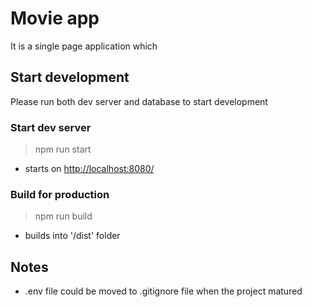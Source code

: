 # Movie app

It is a single page application which

## Start development

Please run both dev server and database to start development

### Start dev server

> npm run start

-   starts on <a href="http://localhost:8080/" target="__blank">http://localhost:8080/</a>

### Build for production

> npm run build

-   builds into '/dist' folder

## Notes

-   .env file could be moved to .gitignore file when the project matured
